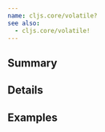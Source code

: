 ```yaml
---
name: cljs.core/volatile?
see also:
  - cljs.core/volatile!
---
```


## Summary

## Details

## Examples
